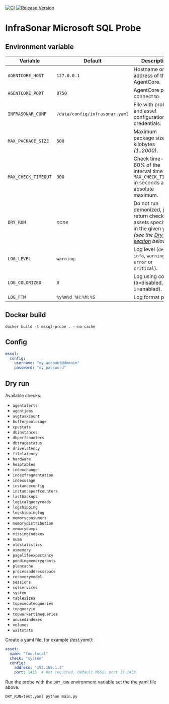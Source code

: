 [![CI](https://github.com/infrasonar/mssql-probe/workflows/CI/badge.svg)](https://github.com/infrasonar/mssql-probe/actions)
[![Release Version](https://img.shields.io/github/release/infrasonar/mssql-probe)](https://github.com/infrasonar/mssql-probe/releases)

# InfraSonar Microsoft SQL Probe

## Environment variable

Variable            | Default                        | Description
------------------- | ------------------------------ | ------------
`AGENTCORE_HOST`    | `127.0.0.1`                    | Hostname or Ip address of the AgentCore.
`AGENTCORE_PORT`    | `8750`                         | AgentCore port to connect to.
`INFRASONAR_CONF`   | `/data/config/infrasonar.yaml` | File with probe and asset configuration like credentials.
`MAX_PACKAGE_SIZE`  | `500`                          | Maximum package size in kilobytes _(1..2000)_.
`MAX_CHECK_TIMEOUT` | `300`                          | Check time-out is 80% of the interval time with `MAX_CHECK_TIMEOUT` in seconds as absolute maximum.
`DRY_RUN`           | _none_                         | Do not run demonized, just return checks and assets specified in the given yaml _(see the [Dry run section](#dry-run) below)_.
`LOG_LEVEL`         | `warning`                      | Log level (`debug`, `info`, `warning`, `error` or `critical`).
`LOG_COLORIZED`     | `0`                            | Log using colors (`0`=disabled, `1`=enabled).
`LOG_FTM`           | `%y%m%d %H:%M:%S`              | Log format prefix.

## Docker build

```
docker build -t mssql-probe . --no-cache
```

## Config

```yaml
mssql:
  config:
    username: "my_account@domain"
    password: "my_password"
```

## Dry run

Available checks:
- `agentalerts`
- `agentjobs`
- `avgtaskcount`
- `bufferpoolusage`
- `cpustats`
- `dbinstances`
- `dbperfcounters`
- `dbtracestatus`
- `drivelatency`
- `filelatency`
- `hardware`
- `heaptables`
- `indexchange`
- `indexfragmentation`
- `indexusage`
- `instanceconfig`
- `instanceperfcounters`
- `lastbackups`
- `logicalqueryreads`
- `logshipping`
- `logshippinglog`
- `memoryconsumers`
- `memorydistribution`
- `memorydumps`
- `missingindexes`
- `numa`
- `oldstatistics`
- `osmemory`
- `pagelifeexpectancy`
- `pendingmemorygrants`
- `plancache`
- `processaddressspace`
- `recoverymodel`
- `sessions`
- `sqlservices`
- `system`
- `tablesizes`
- `topexecutedqueries`
- `topqueryio`
- `topworkertimequeries`
- `unusedindexes`
- `volumes`
- `waitstats`

Create a yaml file, for example _(test.yaml)_:

```yaml
asset:
  name: "foo.local"
  check: "system"
  config:
    address: "192.168.1.2"
    port: 1433  # not required, default MSSQL port is 1433
```

Run the probe with the `DRY_RUN` environment variable set the the yaml file above.

```
DRY_RUN=test.yaml python main.py
```
